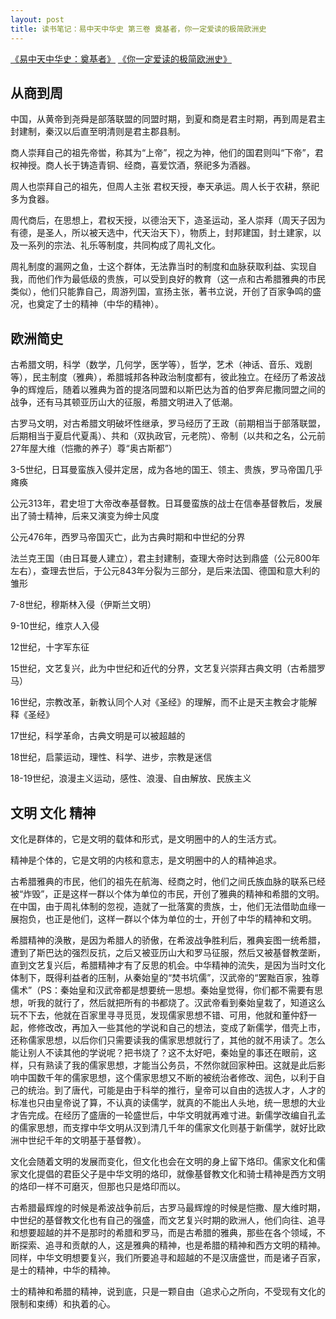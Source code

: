 ```yaml
---
layout: post
title: 读书笔记：易中天中华史 第三卷 奠基者，你一定爱读的极简欧洲史
---
```


[《易中天中华史：奠基者》](http://read.douban.com/ebook/1144864/) [《你一定爱读的极简欧洲史》](http://read.douban.com/ebook/1362753/)

从商到周
--------

中国，从黄帝到尧舜是部落联盟的同盟时期，到夏和商是君主时期，再到周是君主封建制，秦汉以后直至明清则是君主郡县制。

商人崇拜自己的祖先帝喾，称其为“上帝”，视之为神，他们的国君则叫“下帝”，君权神授。商人长于铸造青铜、经商，喜爱饮酒，祭祀多为酒器。

周人也崇拜自己的祖先，但周人主张 君权天授，奉天承运。周人长于农耕，祭祀多为食器。

周代商后，在思想上，君权天授，以德治天下，造圣运动，圣人崇拜（周天子因为有德，是圣人，所以被天选中，代天治天下），物质上，封邦建国，封土建家，以及一系列的宗法、礼乐等制度，共同构成了周礼文化。

周礼制度的漏网之鱼，士这个群体，无法靠当时的制度和血脉获取利益、实现自我，而他们作为最低级的贵族，可以受到良好的教育（这一点和古希腊雅典的市民类似），他们只能靠自己，周游列国，宣扬主张，著书立说，开创了百家争鸣的盛况，也奠定了士的精神（中华的精神）。

欧洲简史
--------

古希腊文明，科学（数学，几何学，医学等），哲学，艺术（神话、音乐、戏剧等），民主制度（雅典），希腊城邦各种政治制度都有，彼此独立。在经历了希波战争的辉煌后，随着以雅典为首的提洛同盟和以斯巴达为首的伯罗奔尼撒同盟之间的战争，还有马其顿亚历山大的征服，希腊文明进入了低潮。

古罗马文明，对古希腊文明破坏性继承，罗马经历了王政（前期相当于部落联盟，后期相当于夏启代夏禹）、共和（双执政官，元老院）、帝制（以共和之名，公元前27年屋大维（恺撒的养子）尊“奥古斯都”）

3-5世纪，日耳曼蛮族入侵并定居，成为各地的国王、领主、贵族，罗马帝国几乎瘫痪

公元313年，君史坦丁大帝改奉基督教。日耳曼蛮族的战士在信奉基督教后，发展出了骑士精神，后来又演变为绅士风度

公元476年，西罗马帝国灭亡，此为古典时期和中世纪的分界

法兰克王国（由日耳曼人建立），君主封建制，查理大帝时达到鼎盛（公元800年左右），查理去世后，于公元843年分裂为三部分，是后来法国、德国和意大利的雏形

7-8世纪，穆斯林入侵（伊斯兰文明）

9-10世纪，维京人入侵

12世纪，十字军东征

15世纪，文艺复兴，此为中世纪和近代的分界，文艺复兴崇拜古典文明（古希腊罗马）

16世纪，宗教改革，新教认同个人对《圣经》的理解，而不止是天主教会才能解释《圣经》

17世纪，科学革命，古典文明是可以被超越的

18世纪，启蒙运动，理性、科学、进步，宗教是迷信

18-19世纪，浪漫主义运动，感性、浪漫、自由解放、民族主义

文明 文化 精神
---------------

文化是群体的，它是文明的载体和形式，是文明圈中的人的生活方式。

精神是个体的，它是文明的内核和意志，是文明圈中的人的精神追求。

古希腊雅典的市民，他们的祖先在航海、经商之时，他们之间氏族血脉的联系已经被“炸毁”，正是这样一群以个体为单位的市民，开创了雅典的精神和希腊的文明。在中国，由于周礼体制的忽视，造就了一批落寞的贵族，士，他们无法借助血缘一展抱负，也正是他们，这样一群以个体为单位的士，开创了中华的精神和文明。

希腊精神的涣散，是因为希腊人的骄傲，在希波战争胜利后，雅典妄图一统希腊，遭到了斯巴达的强烈反抗，之后又被亚历山大和罗马征服，然后又被基督教垄断，直到文艺复兴后，希腊精神才有了反思的机会。中华精神的流失，是因为当时文化体制下，既得利益者的压制，从秦始皇的“焚书坑儒”，汉武帝的“罢黜百家，独尊儒术”（PS：秦始皇和汉武帝都是想要统一思想。秦始皇觉得，你们都不需要有思想，听我的就行了，然后就把所有的书都烧了。汉武帝看到秦始皇栽了，知道这么玩不下去，他就在百家里寻寻觅觅，发现儒家思想不错、可用，他就和董仲舒一起，修修改改，再加入一些其他的学说和自己的想法，变成了新儒学，借壳上市，还称儒家思想，以后你们只需要读我的儒家思想就行了，其他的就不用读了。怎么能让别人不读其他的学说呢？把书烧了？这不太好吧，秦始皇的事还在眼前，这样，只有熟读了我的儒家思想，才能当公务员，不然你就回家种田。这就是此后影响中国数千年的儒家思想，这个儒家思想又不断的被统治者修改、润色，以利于自己的统治。到了唐代，可能是由于科举的推行，皇帝可以自由的选拔人才，人才的标准也只由皇帝说了算，不认真的读儒学，就真的不能出人头地，统一思想的大业才告完成。在经历了盛唐的一轮盛世后，中华文明就再难寸进。新儒学改编自孔孟的儒家思想，而支撑中华文明从汉到清几千年的儒家文化则基于新儒学，就好比欧洲中世纪千年的文明基于基督教）。

文化会随着文明的发展而变化，但文化也会在文明的身上留下烙印。儒家文化和儒家文化提倡的君臣父子是中华文明的烙印，就像基督教文化和骑士精神是西方文明的烙印一样不可磨灭，但那也只是烙印而以。

古希腊最辉煌的时候是希波战争前后，古罗马最辉煌的时候是恺撒、屋大维时期，中世纪的基督教文化也有自己的强盛，而文艺复兴时期的欧洲人，他们向往、追寻和想要超越的并不是那时的希腊和罗马，而是古希腊的雅典，那些在各个领域，不断探索、追寻和贡献的人，这是雅典的精神，也是希腊的精神和西方文明的精神。同样，中华文明想要复兴，我们所要追寻和超越的不是汉唐盛世，而是诸子百家，是士的精神，中华的精神。

士的精神和希腊的精神，说到底，只是一颗自由（追求心之所向，不受现有文化的限制和束缚）和执着的心。
